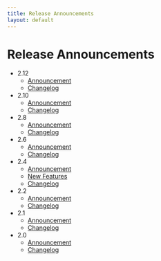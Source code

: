 ```yaml
---
title: Release Announcements
layout: default
---
```


# Release Announcements
- 2.12
  - [Announcement](https://github.com/UV-CDAT/uvcdat/releases/tag/v2.12)
  - [Changelog](/changelog.html#2.12)
- 2.10
  - [Announcement](https://github.com/UV-CDAT/uvcdat/releases/tag/v2.10)
  - [Changelog](/changelog.html#2.10)
- 2.8
  - [Announcement](https://github.com/UV-CDAT/uvcdat/releases/tag/v2.8.0)
  - [Changelog](/changelog.html#2.8)
- 2.6
  - [Announcement](https://github.com/UV-CDAT/uvcdat/releases/tag/v2.6.0)
  - [Changelog](/changelog.html#2.6)
- 2.4
  - [Announcement](https://github.com/UV-CDAT/uvcdat/releases/tag/v2.4.0)
  - [New Features](2.4_features.html)
  - [Changelog](/changelog.html#2.4)
- 2.2
  - [Announcement](https://github.com/UV-CDAT/uvcdat/releases/tag/2.2.0)
  - [Changelog](/changelog.html#2.2)
- 2.1
  - [Announcement](https://github.com/UV-CDAT/uvcdat/releases/tag/2.1.0)
  - [Changelog](/changelog.html#2.1)
- 2.0
  - [Announcement](https://github.com/UV-CDAT/uvcdat/releases/tag/2.0.0)
  - [Changelog](/changelog.html#2.0)
